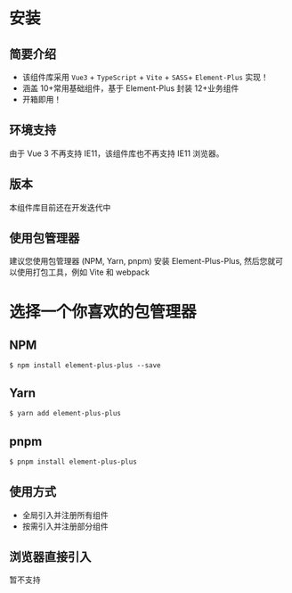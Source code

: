 <!--
 * @Description:
 * @Version: 1.0
 * @Author: 小国际
 * @Date: 2023-03-29 22:11:11
 * @LastEditors: 小国际
 * @LastEditTime: 2023-11-20 18:09:22
-->

# 安装

## 简要介绍

- 该组件库采用 `Vue3` + `TypeScript` + `Vite` + `SASS`+ `Element-Plus` 实现！
- 涵盖 10+常用基础组件，基于 Element-Plus 封装 12+业务组件
- 开箱即用！

## 环境支持

由于 Vue 3 不再支持 IE11，该组件库也不再支持 IE11 浏览器。

## 版本

本组件库目前还在开发迭代中

## 使用包管理器

建议您使用包管理器 (NPM, Yarn, pnpm) 安装 Element-Plus-Plus, 然后您就可以使用打包工具，例如 Vite 和 webpack

# 选择一个你喜欢的包管理器

## NPM

```shell
$ npm install element-plus-plus --save
```

## Yarn

```sh
$ yarn add element-plus-plus
```

## pnpm

```sh
$ pnpm install element-plus-plus
```

## 使用方式

- 全局引入并注册所有组件
- 按需引入并注册部分组件

## 浏览器直接引入

暂不支持
